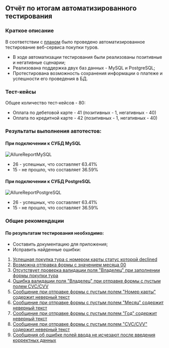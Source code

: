 ## Отчёт по итогам автоматизированного тестирования

### Краткое описание

В соответствии с [планом](https://github.com/Ilya8721/AutomationQA_Diploma/blob/main/Documentation/Plan.md) было проведено автоматизированное тестирование веб-сервиса покупки туров.

- В ходе автоматизации тестирования были реализованы позитивные и негативные сценарии;
- Реализована поддержка двух баз данных - MySQL и PostgreSQL;
- Протестирована возможность сохранения информации о платеже и успешности его проведения в БД.

### Тест-кейсы

Общее количество тест-кейсов - 80:

- Оплата по дебетовой карте - 41 (позитивных - 1, негативных - 40)
- Оплата по кредитной карте - 42 (позитивных - 1, негативных - 40)

### Результаты выполнения автотестов:

#### При подключении к СУБД MySQL

![AllureReportMySQL](https://github.com/Ilya8721/AutomationQA_Diploma/assets/122430861/e6ad6124-8ed3-4fc8-8ac2-268524818db6)

* 26 - успешных, что составляет 63.41%
* 15 - не прошло, что составляет 36.59%

#### При подключении к СУБД PostgreSQL

![AllureReportPostgreSQL](https://github.com/Ilya8721/AutomationQA_Diploma/assets/122430861/9b581e7c-f763-4f2b-b6a8-8db14c05c077)

* 26 - успешных, что составляет 63.41%
* 15 - не прошло, что составляет 36.59%

### Общие рекомендации

#### По результатам тестирования необходимо:

- Составить документацию для приложения;
- Исправить найденные ошибки:

1) [Успешная покупка тура с номером карты статус которой declined](https://github.com/Ilya8721/AutomationQA_Diploma/issues/1)
2) [Возможна отправка формы с значением месяца 00](https://github.com/Ilya8721/AutomationQA_Diploma/issues/2)
3) [Отсутствует проверка валидации поля "Владелец" при заполнении формы покупки тура](https://github.com/Ilya8721/AutomationQA_Diploma/issues/3)
4) [Ошибка валидации поля "Владелец" при отправке формы с пустым полем CVC/CVV](https://github.com/Ilya8721/AutomationQA_Diploma/issues/4)
5) [Сообщение при отправке формы с пустым полем "Номер карты" содержит неверный текст](https://github.com/Ilya8721/AutomationQA_Diploma/issues/5)
6) [Сообщение при отправке формы с пустым полем "Месяц" содержит неверный текст](https://github.com/Ilya8721/AutomationQA_Diploma/issues/6)
7) [Сообщение при отправке формы с пустым полем "Год" содержит неверный текст](https://github.com/Ilya8721/AutomationQA_Diploma/issues/7)
8) [Сообщение при отправке формы с пустым полем "CVC/CVV" содержит неверный текст](https://github.com/Ilya8721/AutomationQA_Diploma/issues/8)
9) [Сообщения об ошибке полей ввода не исчезают после введения корректных данных](https://github.com/Ilya8721/AutomationQA_Diploma/issues/9)
